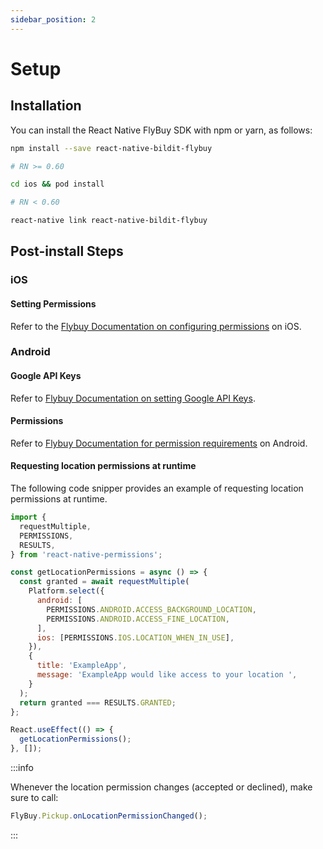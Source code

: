 ```yaml
---
sidebar_position: 2
---
```


# Setup

## Installation

You can install the React Native FlyBuy SDK with npm or yarn, as follows:

```bash npm2yarn
npm install --save react-native-bildit-flybuy

# RN >= 0.60

cd ios && pod install

# RN < 0.60

react-native link react-native-bildit-flybuy
```

## Post-install Steps

### iOS

#### Setting Permissions

Refer to the [Flybuy Documentation on configuring permissions](https://www.radiusnetworks.com/developers/flybuy/#/sdk-2.0/ios?id=setting-permissions) on iOS.

### Android

#### Google API Keys

Refer to [Flybuy Documentation on setting Google API Keys](https://www.radiusnetworks.com/developers/flybuy/#/sdk-2.0/android?id=google-api-keys).

#### Permissions

Refer to [Flybuy Documentation for permission requirements](https://www.radiusnetworks.com/developers/flybuy/#/sdk-2.0/android?id=setting-permissions) on Android.


#### Requesting location permissions at runtime

The following code snipper provides an example of requesting location permissions at runtime.

```js
import {
  requestMultiple,
  PERMISSIONS,
  RESULTS,
} from 'react-native-permissions';

const getLocationPermissions = async () => {
  const granted = await requestMultiple(
    Platform.select({
      android: [
        PERMISSIONS.ANDROID.ACCESS_BACKGROUND_LOCATION,
        PERMISSIONS.ANDROID.ACCESS_FINE_LOCATION,
      ],
      ios: [PERMISSIONS.IOS.LOCATION_WHEN_IN_USE],
    }),
    {
      title: 'ExampleApp',
      message: 'ExampleApp would like access to your location ',
    }
  );
  return granted === RESULTS.GRANTED;
};

React.useEffect(() => {
  getLocationPermissions();
}, []);
```

:::info

Whenever the location permission changes (accepted or declined), make sure to call:

```js
FlyBuy.Pickup.onLocationPermissionChanged();
```

:::

